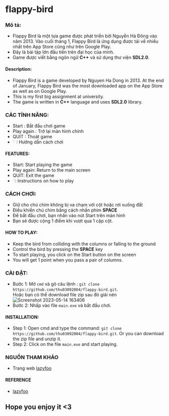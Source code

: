 # flappy-bird

### Mô tả:
+ Flappy Bird là một tựa game được phát triển bởi Nguyễn Hà Đông vào năm 2013. Vào cuối tháng 1, Flappy Bird là ứng dụng được tải về nhiều nhất trên App Store cũng như trên Google Play.
+ Đây là bài tập lớn đầu tiên trên đại học của mình.
+ Game được viết bằng ngôn ngữ __C++__ và sử dụng thư viện __SDL2.0__.

#### Description:
+ Flappy Bird is a game developed by Nguyen Ha Dong in 2013. At the end of January, Flappy Bird was the most downloaded app on the App Store as well as on Google Play.
+ This is my first big assignment at university.
+ The game is written in __C++__ language and uses __SDL2.0__ library.



### CÁC TÍNH NĂNG:
+ Start : Bắt đầu chơi game
+ Play again : Trở lại màn hình chính
+ QUIT : Thoát game
+ <span style="color: pink">?</span> : Hướng dẫn cách chơi

#### FEATURES:
+ Start: Start playing the game
+ Play again: Return to the main screen
+ QUIT: Exit the game
+ <span style="color: pink">?</span>: Instructions on how to play




### CÁCH CHƠI:
+ Giữ cho chú chim không bị va chạm với cột hoặc rơi xuống đất
+ Điều khiển chú chim bằng cách nhấn phím __SPACE__ 
+ Để bắt đầu chơi, bạn nhấn vào nút Start trên màn hình
+ Bạn sẽ được cộng 1 điểm khi vượt qua 1 cặp cột.

#### HOW TO PLAY:
+ Keep the bird from colliding with the columns or falling to the ground
+ Control the bird by pressing the __SPACE__ key
+ To start playing, you click on the Start button on the screen
+ You will get 1 point when you pass a pair of columns.



### CÀI ĐẶT:
+ Bước 1: Mở `cmd` và gõ câu lệnh : `git clone https://github.com/thu03092004/flappy-bird.git`.  
        Hoặc bạn có thể download file zip sau đó giải nén
        ![Screenshot 2023-05-14 163406](https://github.com/thu03092004/flappy-bird/assets/116015356/368976e5-4efe-4db6-88d8-e14857c0c386)
+ Bước 2: Nhấp vào file `main.exe` và bắt đầu chơi.

#### INSTALLATION:
+ Step 1: Open cmd and type the command: `git clone https://github.com/thu03092004/flappy-bird.git`. 
Or you can download the zip file and unzip it.
+ Step 2: Click on the file `main.exe` and start playing.



### NGUỒN THAM KHẢO
+ Trang web [lazyfoo](https://lazyfoo.net/tutorials/SDL/)

#### REFERENCE
+ [lazyfoo](https://lazyfoo.net/tutorials/SDL/)



## Hope you enjoy it <3